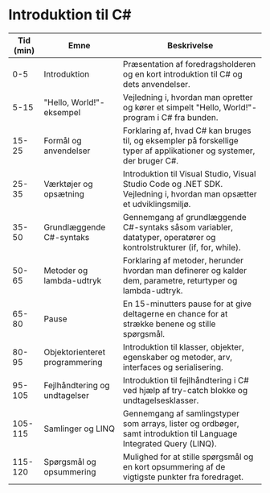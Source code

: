 # Introduktion til C#

| Tid (min) | Emne                                  | Beskrivelse                                                                                                        |
|-----------|---------------------------------------|--------------------------------------------------------------------------------------------------------------------|
| 0-5       | Introduktion                          | Præsentation af foredragsholderen og en kort introduktion til C# og dets anvendelser.                              |
| 5-15      | "Hello, World!"-eksempel             | Vejledning i, hvordan man opretter og kører et simpelt "Hello, World!"-program i C# fra bunden.                    |
| 15-25     | Formål og anvendelser                 | Forklaring af, hvad C# kan bruges til, og eksempler på forskellige typer af applikationer og systemer, der bruger C#.|
| 25-35     | Værktøjer og opsætning                | Introduktion til Visual Studio, Visual Studio Code og .NET SDK. Vejledning i, hvordan man opsætter et udviklingsmiljø.|
| 35-50     | Grundlæggende C#-syntaks              | Gennemgang af grundlæggende C#-syntaks såsom variabler, datatyper, operatører og kontrolstrukturer (if, for, while).|
| 50-65     | Metoder og lambda-udtryk              | Forklaring af metoder, herunder hvordan man definerer og kalder dem, parametre, returtyper og lambda-udtryk.        |
| 65-80     | Pause                                 | En 15-minutters pause for at give deltagerne en chance for at strække benene og stille spørgsmål.                  |
| 80-95     | Objektorienteret programmering        | Introduktion til klasser, objekter, egenskaber og metoder, arv, interfaces og serialisering.                        |
| 95-105    | Fejlhåndtering og undtagelser         | Introduktion til fejlhåndtering i C# ved hjælp af try-catch blokke og undtagelsesklasser.                           |
| 105-115   | Samlinger og LINQ                     | Gennemgang af samlingstyper som arrays, lister og ordbøger, samt introduktion til Language Integrated Query (LINQ).|
| 115-120   | Spørgsmål og opsummering              | Mulighed for at stille spørgsmål og en kort opsummering af de vigtigste punkter fra foredraget.                    |

